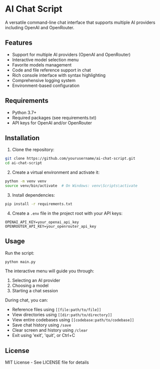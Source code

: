 # AI Chat Script

A versatile command-line chat interface that supports multiple AI providers including OpenAI and OpenRouter.

## Features

- Support for multiple AI providers (OpenAI and OpenRouter)
- Interactive model selection menu
- Favorite models management
- Code and file reference support in chat
- Rich console interface with syntax highlighting
- Comprehensive logging system
- Environment-based configuration

## Requirements

- Python 3.7+
- Required packages (see requirements.txt)
- API keys for OpenAI and/or OpenRouter

## Installation

1. Clone the repository:
```bash
git clone https://github.com/yourusername/ai-chat-script.git
cd ai-chat-script
```

2. Create a virtual environment and activate it:
```bash
python -m venv venv
source venv/bin/activate  # On Windows: venv\Scripts\activate
```

3. Install dependencies:
```bash
pip install -r requirements.txt
```

4. Create a `.env` file in the project root with your API keys:
```
OPENAI_API_KEY=your_openai_api_key
OPENROUTER_API_KEY=your_openrouter_api_key
```

## Usage

Run the script:
```bash
python main.py
```

The interactive menu will guide you through:
1. Selecting an AI provider
2. Choosing a model
3. Starting a chat session

During chat, you can:
- Reference files using `[[file:path/to/file]]`
- View directories using `[[dir:path/to/directory]]`
- View entire codebases using `[[codebase:path/to/codebase]]`
- Save chat history using `/save`
- Clear screen and history using `/clear`
- Exit using 'exit', 'quit', or Ctrl+C

## License

MIT License - See LICENSE file for details 